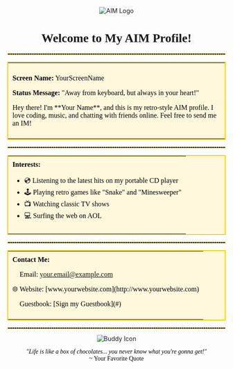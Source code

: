 <!-- AIM Profile Style README -->

<!-- Header Section: AIM Logo and Greeting -->
<p align="center">
  <img src="https://via.placeholder.com/200x80?text=AIM+Logo" alt="AIM Logo">
</p>

<h1 align="center" style="font-family: 'Comic Sans MS', cursive;">
  Welcome to My AIM Profile!
</h1>

<!-- Divider -->
<hr style="border: 1px dashed #FFCC00;">

<!-- About Me Section -->
<table align="center" width="600" style="border: 2px solid #FFCC00; background-color: #FFF8DC;">
  <tr>
    <td style="padding: 10px; font-family: 'Comic Sans MS', cursive; color: #000;">
      <!-- Insert your introduction here -->
      <p><b>Screen Name:</b> YourScreenName</p>
      <p><b>Status Message:</b> "Away from keyboard, but always in your heart!"</p>
      <p>Hey there! I'm **Your Name**, and this is my retro-style AIM profile. I love coding, music, and chatting with friends online. Feel free to send me an IM!</p>
    </td>
  </tr>
</table>

<!-- Divider -->
<hr style="border: 1px dashed #FFCC00;">

<!-- Interests Section -->
<table align="center" width="600" style="border: 2px solid #FFCC00; background-color: #FFF8DC;">
  <tr>
    <td style="padding: 10px; font-family: 'Comic Sans MS', cursive; color: #000;">
      <b>Interests:</b>
      <ul>
        <li>💿 Listening to the latest hits on my portable CD player</li>
        <li>🕹️ Playing retro games like "Snake" and "Minesweeper"</li>
        <li>📺 Watching classic TV shows</li>
        <li>💻 Surfing the web on AOL</li>
      </ul>
    </td>
  </tr>
</table>

<!-- Divider -->
<hr style="border: 1px dashed #FFCC00;">

<!-- Contact Section -->
<table align="center" width="600" style="border: 2px solid #FFCC00; background-color: #FFF8DC;">
  <tr>
    <td style="padding: 10px; font-family: 'Comic Sans MS', cursive; color: #000;">
      <b>Contact Me:</b>
      <p>📧 Email: <a href="mailto:your.email@example.com">your.email@example.com</a></p>
      <p>🌐 Website: [www.yourwebsite.com](http://www.yourwebsite.com)</p>
      <p>📝 Guestbook: [Sign my Guestbook](#)</p>
    </td>
  </tr>
</table>

<!-- Divider -->
<hr style="border: 1px dashed #FFCC00;">

<!-- Buddy Icon and Footer -->
<p align="center">
  <img src="https://via.placeholder.com/50x50?text=Buddy+Icon" alt="Buddy Icon">
</p>

<p align="center" style="font-family: 'Comic Sans MS', cursive; color: #000;">
  <i>"Life is like a box of chocolates... you never know what you're gonna get!"</i><br>
  ~ Your Favorite Quote
</p>
